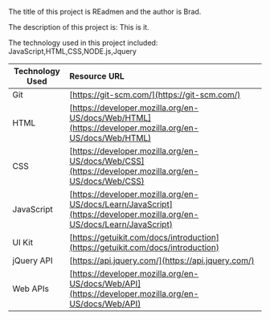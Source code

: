 The title of this project is REadmen and the author is Brad. 

The description of this project is: This is it.
    
The technology used in this project included: JavaScript,HTML,CSS,NODE.js,Jquery

| Technology Used | Resource URL | 
| ------------- |:-------------| 
| Git | [https://git-scm.com/](https://git-scm.com/) |   
| HTML | [https://developer.mozilla.org/en-US/docs/Web/HTML](https://developer.mozilla.org/en-US/docs/Web/HTML) | 
| CSS | [https://developer.mozilla.org/en-US/docs/Web/CSS](https://developer.mozilla.org/en-US/docs/Web/CSS) |   
| JavaScript | [https://developer.mozilla.org/en-US/docs/Learn/JavaScript](https://developer.mozilla.org/en-US/docs/Learn/JavaScript) |
| UI Kit | [https://getuikit.com/docs/introduction](https://getuikit.com/docs/introduction) |
| jQuery API | [https://api.jquery.com/](https://api.jquery.com/) |
| Web APIs | [https://developer.mozilla.org/en-US/docs/Web/API](https://developer.mozilla.org/en-US/docs/Web/API) |